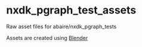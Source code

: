 # nxdk_pgraph_test_assets
Raw asset files for abaire/nxdk_pgraph_tests

Assets are created using [Blender](https://www.blender.org/)

